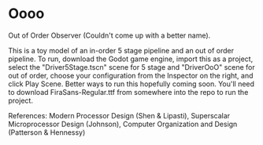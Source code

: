 # Oooo
Out of Order Observer
(Couldn't come up with a better name).

This is a toy model of an in-order 5 stage pipeline and an out of order pipeline. To run, download the Godot game engine, import this as a project, select the "Driver5Stage.tscn" scene for 5 stage and "DriverOoO" scene for out of order, choose your configuration from the Inspector on the right, and click Play Scene. Better ways to run this hopefully coming soon. You'll need to download FiraSans-Regular.ttf from somewhere into the repo to run the project.


References: Modern Processor Design (Shen & Lipasti), Superscalar Microprocessor Design (Johnson), Computer Organization and Design (Patterson & Hennessy)
